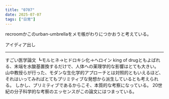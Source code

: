 ```yaml
---
title: "0707"
date: 2025-07-07
tags: ["日常"]
---
```


recroomかこのurban-umbrellaをメモ帳がわりにつかおうと考えている。

アイディア出し

***

すごい医学論文
┗モルヒネ→ヒドロキシ化→ヘロイン
    king of drugともよばれる、末端を水酸基置換するだけで、人体への薬理学的な影響はとても大きい。
山中教授らが行った、モダンな生化学的アプローチとは対照的ともいえるほど、それはいってみればとてもプリミティブな発想から派生しているとも考えられる。
しかし、プリミティブであるからこそ、本質的な考察になっている。
20世紀の分子科学的な考察のエッセンスがこの論文にはつまっている。

